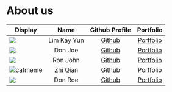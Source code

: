 # About us

Display | Name | Github Profile | Portfolio 
--------|:----:|:--------------:|:---------:
![](https://via.placeholder.com/100.png?text=Photo) | Lim Kay Yun | [Github](https://github.com/kyun99) | [Portfolio](docs/team/johndoe.md)
![](https://via.placeholder.com/100.png?text=Photo) | Don Joe | [Github](https://github.com/) | [Portfolio](docs/team/johndoe.md)
![](https://via.placeholder.com/100.png?text=Photo) | Ron John | [Github](https://github.com/) | [Portfolio](docs/team/johndoe.md)
![catmeme](https://user-images.githubusercontent.com/69465661/135401480-4fba220b-a5fa-4425-b5e3-3d81a17e5c16.png) | Zhi Qian | [Github](https://github.com/KZQ1999) | [Portfolio](/docs/team/zhiqian.md)
![](https://via.placeholder.com/100.png?text=Photo) | Don Roe | [Github](https://github.com/) | [Portfolio](docs/team/johndoe.md)

